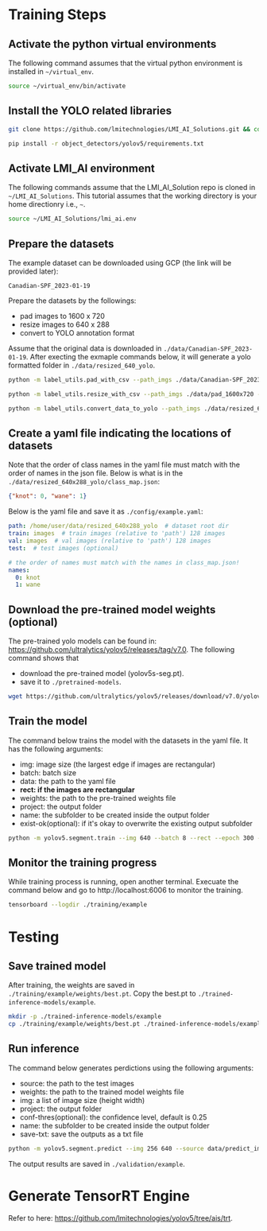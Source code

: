 # Training Steps
## Activate the python virtual environments
The following command assumes that the virtual python environment is installed in `~/virtual_env`.
```bash
source ~/virtual_env/bin/activate
```

## Install the YOLO related libraries
```bash
git clone https://github.com/lmitechnologies/LMI_AI_Solutions.git && cd LMI_AI_Solutions && git submodule update --init object_detectors/yolov5

pip install -r object_detectors/yolov5/requirements.txt
```

## Activate LMI_AI environment
The following commands assume that the LMI_AI_Solution repo is cloned in `~/LMI_AI_Solutions`. This tutorial assumes that the working directory is your home directionry i.e., `~`.
```bash
source ~/LMI_AI_Solutions/lmi_ai.env
```

## Prepare the datasets
The example dataset can be downloaded using GCP (the link will be provided later):
```
Canadian-SPF_2023-01-19
```

Prepare the datasets by the followings:
- pad images to 1600 x 720
- resize images to 640 x 288
- convert to YOLO annotation format

Assume that the original data is downloaded in `./data/Canadian-SPF_2023-01-19`. After execting the exmaple commands below, it will generate a yolo formatted folder in `./data/resized_640_yolo`.

```bash
python -m label_utils.pad_with_csv --path_imgs ./data/Canadian-SPF_2023-01-19 --path_out ./data/pad_1600x720 --out_imsz 1600,720

python -m label_utils.resize_with_csv --path_imgs ./data/pad_1600x720 --path_out ./data/resized_640x288 --out_imsz 640,288

python -m label_utils.convert_data_to_yolo --path_imgs ./data/resized_640x288 --path_out ./data/resized_640x288_yolo --seg
```

## Create a yaml file indicating the locations of datasets
Note that the order of class names in the yaml file must match with the order of names in the json file. Below is what is in the `./data/resized_640x288_yolo/class_map.json`:
```json
{"knot": 0, "wane": 1}
```

Below is the yaml file and save it as `./config/example.yaml`:
```yaml
path: /home/user/data/resized_640x288_yolo  # dataset root dir
train: images  # train images (relative to 'path') 128 images
val: images  # val images (relative to 'path') 128 images
test:  # test images (optional)

# the order of names must match with the names in class_map.json!
names: 
  0: knot
  1: wane
```

## Download the pre-trained model weights (optional)
The pre-trained yolo models can be found in: https://github.com/ultralytics/yolov5/releases/tag/v7.0. 
The following command shows that 
- download the pre-trained model (yolov5s-seg.pt).
- save it to `./pretrained-models`.

```bash
wget https://github.com/ultralytics/yolov5/releases/download/v7.0/yolov5s-seg.pt -P ./pretrained-models
```

## Train the model
The command below trains the model with the datasets in the yaml file. It has the following arguments:
- img: image size (the largest edge if images are rectangular)
- batch: batch size
- data: the path to the yaml file
- **rect: if the images are rectangular**
- weights: the path to the pre-trained weights file
- project: the output folder
- name: the subfolder to be created inside the output folder
- exist-ok(optional): if it's okay to overwrite the existing output subfolder

```bash
python -m yolov5.segment.train --img 640 --batch 8 --rect --epoch 300 --data ./config/example.yaml --weights ./pretrained-models/yolov5s-seg.pt --project training --name example --exist-ok
```

## Monitor the training progress
While training process is running, open another terminal. Execuate the command below and go to http://localhost:6006 to monitor the training.
```bash
tensorboard --logdir ./training/example
```


# Testing
## Save trained model
After training, the weights are saved in `./training/example/weights/best.pt`. Copy the best.pt to `./trained-inference-models/example`.

```bash
mkdir -p ./trained-inference-models/example
cp ./training/example/weights/best.pt ./trained-inference-models/example
```

## Run inference
The command below generates perdictions using the following arguments:
- source: the path to the test images
- weights: the path to the trained model weights file
- img: a list of image size (height width)
- project: the output folder
- conf-thres(optional): the confidence level, default is 0.25
- name: the subfolder to be created inside the output folder
- save-txt: save the outputs as a txt file

```bash
python -m yolov5.segment.predict --img 256 640 --source data/predict_images --weights trained-inference-models/example/best.pt --project validation --name example --exist-ok --save-txt
```
The output results are saved in `./validation/example`.

# Generate TensorRT Engine
Refer to here: https://github.com/lmitechnologies/yolov5/tree/ais/trt.
